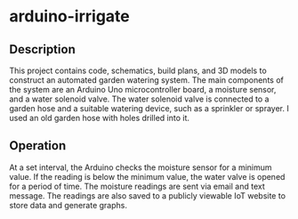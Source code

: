 # arduino-irrigate

 ## Description
 
 This project contains code, schematics, build plans, and 3D models to construct an automated garden watering system.  The main components of the system are an Arduino Uno microcontroller board, a moisture sensor, and a water solenoid valve.  The water solenoid valve is connected to a garden hose and a suitable watering device, such as a sprinkler or sprayer.  I used an old garden hose with holes drilled into it.  
 
 ## Operation
 At a set interval, the Arduino checks the moisture sensor for a minimum value. If the reading is below the minimum value, the water valve is opened for a period of time.  The moisture readings are sent via email and text message.  The readings are also saved to a publicly viewable IoT website to store data and generate graphs.

